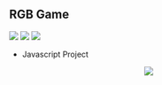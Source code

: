 ## RGB Game

<img src="https://img.shields.io/badge/HTML5-E34F26?style=for-the-badge&logo=html5&logoColor=white" /> <img src="https://img.shields.io/badge/JavaScript-323330?style=for-the-badge&logo=javascript&logoColor=F7DF1E" /> <img src="https://img.shields.io/badge/CSS3-1572B6?style=for-the-badge&logo=css3&logoColor=white" />

          
- Javascript Project

<p align="center">
      <img src= 'https://user-images.githubusercontent.com/76590161/154942417-7e31133c-49c7-44c6-8455-ed2a74dabace.png'>
</p>

